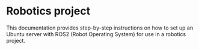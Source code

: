 # Robotics project

This documentation provides step-by-step instructions on how to set up an Ubuntu server with ROS2 (Robot Operating System) for use in a robotics project.